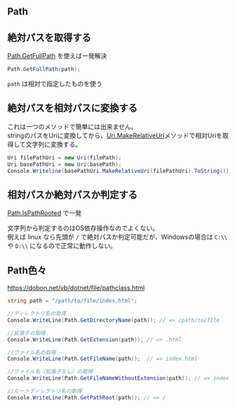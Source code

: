 Path
---

## 絶対パスを取得する

[Path.GetFullPath](https://docs.microsoft.com/ja-jp/dotnet/api/system.io.path.getfullpath?view=netcore-2.2) を使えば一発解決

```csharp
Path.GetFullPath(path);
```

`path` は相対で指定したものを使う

## 絶対パスを相対パスに変換する
 
これは一つのメソッドで簡単には出来ません。  
stringのパスをUriに変換してから、[Uri.MakeRelativeUri](https://docs.microsoft.com/ja-jp/dotnet/api/system.uri.makerelativeuri?view=netcore-2.2)メソッドで相対Uriを取得して文字列に変換する。

```csharp
Uri filePathUri = new Uri(filePath);
Uri basePathUri = new Uri(basePath);
Console.Writeline(basePathUri.MakeRelativeUri(filePathUri).ToString());
```

## 相対パスか絶対パスか判定する

[Path.IsPathRooted](https://docs.microsoft.com/ja-jp/dotnet/api/system.io.path.ispathrooted?view=netcore-2.2) で一発

文字列から判定するのはOS依存操作なのでよくない。  
例えば linux なら先頭が `/` で絶対パスか判定可能だが、Windowsの場合は `C:\\` や `D:\\` になるので正常に動作しない。  

## Path色々

https://dobon.net/vb/dotnet/file/pathclass.html

```csharp
string path = "/path/to/file/index.html";

//ディレクトリ名の取得
Console.WriteLine(Path.GetDirectoryName(path)); // => /path/to/file

//拡張子の取得
Console.WriteLine(Path.GetExtension(path)); // => .html

//ファイル名の取得
Console.WriteLine(Path.GetFileName(path));  // => index.html

//ファイル名（拡張子なし）の取得
Console.WriteLine(Path.GetFileNameWithoutExtension(path)); // => index

//ルートディレクトリ名の取得
Console.WriteLine(Path.GetPathRoot(path)); // => /
```
